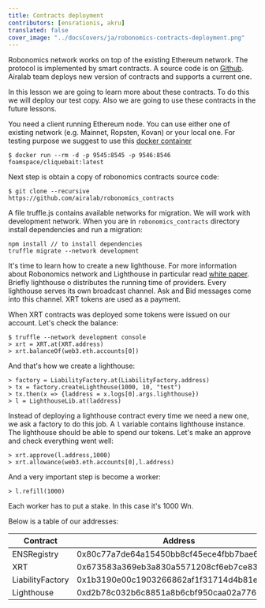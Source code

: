 ```yaml
---
title: Contracts deployment
contributors: [ensrationis, akru]
translated: false
cover_image: "../docsCovers/ja/robonomics-contracts-deployment.png"
---
```


Robonomics network works on top of the existing Ethereum network. The protocol is implemented by smart contracts. A source code is on [Github](https://github.com/airalab/robonomics_contracts). Airalab team deploys new version of contracts and supports a current one. 

In this lesson we are going to learn more about these contracts. To do this we will deploy our test copy. Also we are going to use these contracts in the future lessons. 

You need a client running Ethereum node. You can use either one of existing network (e.g. Mainnet, Ropsten, Kovan) or your local one. For testing purpose we suggest to use this [docker container](https://github.com/f-o-a-m/cliquebait) 

    $ docker run --rm -d -p 9545:8545 -p 9546:8546 foamspace/cliquebait:latest

Next step is obtain a copy of robonomics contracts source code:

    $ git clone --recursive https://github.com/airalab/robonomics_contracts

A file truffle.js contains available networks for migration. We will work with development network. When you are in `robonomics_contracts` directory install dependencies and run a migration:

    npm install // to install dependencies
    truffle migrate --network development

It's time to learn how to create a new lighthouse. For more information about Robonomics network and Lighthouse in particular read [white paper](http://static.robonomics.network/docs/book-the-economy-of-robots-1-2017/robonomics.network-book-the-economy-of-robots-1-2017-en.pdf). Briefly lighthouse o distributes the running time of providers. Every lighthouse serves its own broadcast channel. Ask and Bid messages come into this channel. XRT tokens are used as a payment. 

When XRT contracts was deployed some tokens were issued on our account. Let's check the balance:

    $ truffle --network development console
    > xrt = XRT.at(XRT.address)
    > xrt.balanceOf(web3.eth.accounts[0])

And that's how we create a lighthouse:

    > factory = LiabilityFactory.at(LiabilityFactory.address)
    > tx = factory.createLighthouse(1000, 10, "test")
    > tx.then(x => {laddress = x.logs[0].args.lighthouse})
    > l = LighthouseLib.at(laddress)

Instead of deploying a lighthouse contract every time we need a new one, we ask a factory to do this job. A `l` variable contains lighthouse instance. The lighthouse should be able to spend our tokens. Let's make an approve and check everything went well:

    > xrt.approve(l.address,1000)
    > xrt.allowance(web3.eth.accounts[0],l.address)

And a very important step is become a worker:

    > l.refill(1000)

Each worker has to put a stake. In this case it's 1000 Wn.

Below is a table of our addresses:

| Contract          | Address                                       | ENS name                          |
|------------------ |--------------------------------------------   |---------------------------------- |
| ENSRegistry       | 0x80c77a7de64a15450bb8cf45ece4fbb7bae6fb49    |                                   |
| XRT               | 0x673583a369eb3a830a5571208cf6eb7ce83987f8    | xrt.3.robonomics.eth              |
| LiabilityFactory  | 0x1b3190e00c1903266862af1f31714d4b81ef59b2    | factory.3.robonomics.eth          |
| Lighthouse        | 0xd2b78c032b6c8851a8b6cbf950caa02a77618d8e    | test.lighthouse.3.robonomics.eth  |
